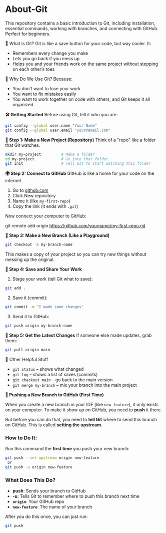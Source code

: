 # About-Git
This repository contains a basic introduction to Git, including installation, essential commands, working with branches, and connecting with GitHub. Perfect for beginners.

🧠 What is Git?
Git is like a save button for your code, but way cooler.
It:
- Remembers every change you make
- Lets you go back if you mess up
- Helps you and your friends work on the same project without stepping on each other’s toes


🎯 Why Do We Use Git?
Because:
- You don’t want to lose your work
- You want to fix mistakes easily
- You want to work together on code with others, and Git keeps it all organized


**🛠️ Getting Started**
Before using Git, tell it who you are:

```bash
git config --global user.name "Your Name"
git config --global user.email "your@email.com"
```

**📁 Step 1: Make a New Project (Repository)**
Think of a "repo" like a folder that Git watches.

```bash
mkdir my-project         # Make a folder
cd my-project            # Go into that folder
git init                 # Tell Git to start watching this folder
```

**🌍 Step 2: Connect to GitHub**
GitHub is like a home for your code on the internet.

1. Go to [github.com](https://github.com)
2. Click New repository
3. Name it (like `my-first-repo`)
4. Copy the link (it ends with `.git`)

Now connect your computer to GitHub:

git remote add origin https://github.com/yourname/my-first-repo.git

**🌿 Step 3: Make a New Branch (Like a Playground)**

```bash
git checkout -b my-branch-name
```

This makes a copy of your project so you can try new things without messing up the original.

**💾 Step 4: Save and Share Your Work**
1. Stage your work (tell Git what to save):

```bash
git add .
```

2. Save it (commit):

```bash
git commit -m "I made some changes"
```

3. Send it to GitHub:

```bash
git push origin my-branch-name
```

**🔄 Step 5: Get the Latest Changes**
If someone else made updates, grab them:

```bash
git pull origin main
```

🧹 Other Helpful Stuff
- `git status` – shows what changed
- `git log` – shows a list of saves (commits)
- `git checkout main` – go back to the main version
- `git merge my-branch` – mix your branch into the main project


**📂 Pushing a New Branch to GitHub (First Time)**

When you create a new branch in your IDE (like `new-feature`), it only exists on your computer. To make it show up on GitHub, you need to **push** it there.

But before you can do that, you need to **tell Git** where to send this branch on GitHub. This is called **setting the upstream**.

### How to Do It:
Run this command the **first time** you push your new branch:

```bash
git push --set-upstream origin new-feature
 or
git push -u origin new-feature
```

### What Does This Do?
- **push**: Sends your branch to GitHub
- **-u**: Tells Git to remember where to push this branch next time
- **`origin`**: Your GitHub repo
- **`new-feature`**: The name of your branch

After you do this once, you can just run:

```bash
git push
```
